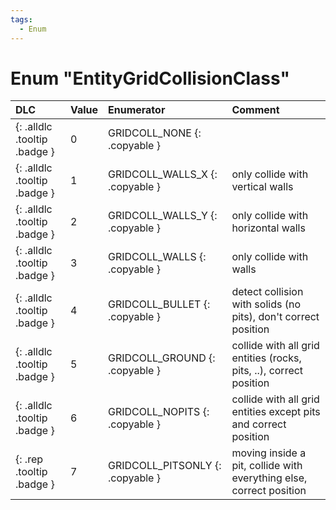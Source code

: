 ```yaml
---
tags:
  - Enum
---
```

# Enum "EntityGridCollisionClass"
|DLC|Value|Enumerator|Comment|
|:--|:--|:--|:--|
|[ ](#){: .alldlc .tooltip .badge }|0 |GRIDCOLL_NONE {: .copyable } |  |
|[ ](#){: .alldlc .tooltip .badge }|1 |GRIDCOLL_WALLS_X {: .copyable } | only collide with vertical walls |
|[ ](#){: .alldlc .tooltip .badge }|2 |GRIDCOLL_WALLS_Y {: .copyable } | only collide with horizontal walls |
|[ ](#){: .alldlc .tooltip .badge }|3 |GRIDCOLL_WALLS {: .copyable } | only collide with walls |
|[ ](#){: .alldlc .tooltip .badge }|4 |GRIDCOLL_BULLET {: .copyable } | detect collision with solids (no pits), don't correct position |
|[ ](#){: .alldlc .tooltip .badge }|5 |GRIDCOLL_GROUND {: .copyable } | collide with all grid entities (rocks, pits, ..), correct position |
|[ ](#){: .alldlc .tooltip .badge }|6 |GRIDCOLL_NOPITS {: .copyable } | collide with all grid entities except pits and correct position |
|[ ](#){: .rep .tooltip .badge }|7 |GRIDCOLL_PITSONLY {: .copyable } | moving inside a pit, collide with everything else, correct position |